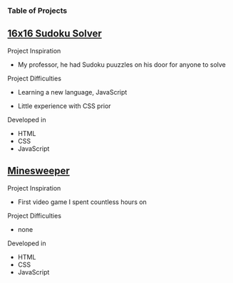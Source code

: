 ### Table of Projects

## [16x16 Sudoku Solver](https://steven-phun.github.io/Steven-Phun/16x16-Sudoku-Solver)

Project Inspiration 

- My professor, he had Sudoku puuzzles on his door for anyone to solve

Project Difficulties

- Learning a new language, JavaScript

- Little experience with CSS prior 

Developed in

- HTML
- CSS
- JavaScript

## [Minesweeper](https://steven-phun.github.io/Steven-Phun/Minesweeper)

Project Inspiration 

- First video game I spent countless hours on

Project Difficulties

- none

Developed in

- HTML
- CSS
- JavaScript
